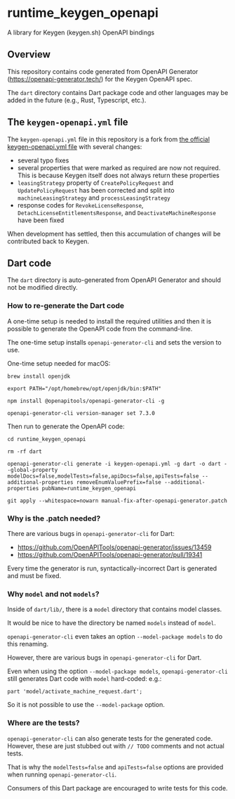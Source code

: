 # runtime_keygen_openapi

A library for Keygen (keygen.sh) OpenAPI bindings


## Overview

This repository contains code generated from OpenAPI Generator (https://openapi-generator.tech/) for the Keygen OpenAPI spec.

The `dart` directory contains Dart package code and other languages may be added in the future (e.g., Rust, Typescript, etc.).


## The `keygen-openapi.yml` file

The `keygen-openapi.yml` file in this repository is a fork from [the official keygen-openapi.yml file](https://github.com/keygen-sh/keygen-openapi/blob/main/keygen-openapi.yml) with several changes:
* several typo fixes
* several properties that were marked as required are now not required. This is because Keygen itself does not always return these properties
* `leasingStrategy` property of `CreatePolicyRequest` and `UpdatePolicyRequest` has been corrected and split into `machineLeasingStrategy` and `processLeasingStrategy`
* response codes for `RevokeLicenseResponse`, `DetachLicenseEntitlementsResponse`, and `DeactivateMachineResponse` have been fixed

When development has settled, then this accumulation of changes will be contributed back to Keygen.


## Dart code

The `dart` directory is auto-generated from OpenAPI Generator and should not be modified directly.


### How to re-generate the Dart code

A one-time setup is needed to install the required utilities and then it is possible to generate the OpenAPI code from the command-line.

The one-time setup installs `openapi-generator-cli` and sets the version to use.

One-time setup needed for macOS:
```
brew install openjdk

export PATH="/opt/homebrew/opt/openjdk/bin:$PATH"

npm install @openapitools/openapi-generator-cli -g

openapi-generator-cli version-manager set 7.3.0
```

Then run to generate the OpenAPI code:
```
cd runtime_keygen_openapi

rm -rf dart

openapi-generator-cli generate -i keygen-openapi.yml -g dart -o dart --global-property modelDocs=false,modelTests=false,apiDocs=false,apiTests=false --additional-properties removeEnumValuePrefix=false --additional-properties pubName=runtime_keygen_openapi

git apply --whitespace=nowarn manual-fix-after-openapi-generator.patch
```

### Why is the .patch needed?

There are various bugs in `openapi-generator-cli` for Dart:
* https://github.com/OpenAPITools/openapi-generator/issues/13459
* https://github.com/OpenAPITools/openapi-generator/pull/19341

Every time the generator is run, syntactically-incorrect Dart is generated and must be fixed.


### Why `model` and not `models`?

Inside of `dart/lib/`, there is a `model` directory that contains model classes.

It would be nice to have the directory be named `models` instead of `model`.

`openapi-generator-cli` even takes an option `--model-package models` to do this renaming.

However, there are various bugs in `openapi-generator-cli` for Dart.

Even when using the option `--model-package models`, `openapi-generator-cli` still generates Dart code with `model` hard-coded:
e.g.:
```
part 'model/activate_machine_request.dart';
```

So it is not possible to use the `--model-package` option.


### Where are the tests?

`openapi-generator-cli` can also generate tests for the generated code. However, these are just stubbed out with `// TODO` comments and not actual tests.

That is why the `modelTests=false` and `apiTests=false` options are provided when running `openapi-generator-cli`.

Consumers of this Dart package are encouraged to write tests for this code.












